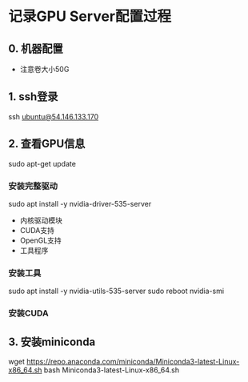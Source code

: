 # 记录GPU Server配置过程
## 0. 机器配置
- 注意卷大小50G

## 1. ssh登录
ssh ubuntu@54.146.133.170

## 2. 查看GPU信息
sudo apt-get update
### 安装完整驱动
sudo apt install -y nvidia-driver-535-server
- 内核驱动模块
- CUDA支持
- OpenGL支持
- 工具程序

### 安装工具
sudo apt install -y nvidia-utils-535-server
sudo reboot
nvidia-smi

### 安装CUDA


## 3. 安装miniconda
wget https://repo.anaconda.com/miniconda/Miniconda3-latest-Linux-x86_64.sh
bash Miniconda3-latest-Linux-x86_64.sh

